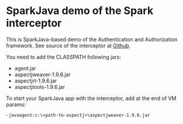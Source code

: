 # SparkJava demo of the Spark interceptor

This is SparkJava-based demo of the Authentication and Authorization framework.
See source of the interceptor at [Github](https://github.com/milanvidakovic/SparkInterceptor).

You need to add the CLASSPATH following jars:
* agent.jar
* aspectjweaver-1.9.6.jar
* aspectjrt-1.9.6.jar
* aspectjtools-1.9.6.jar

To start your SparkJava app with the interceptor, add at the end of VM params: 

```
-javaagent:c:\<path-to-aspectj>\aspectjweaver-1.9.6.jar
```

